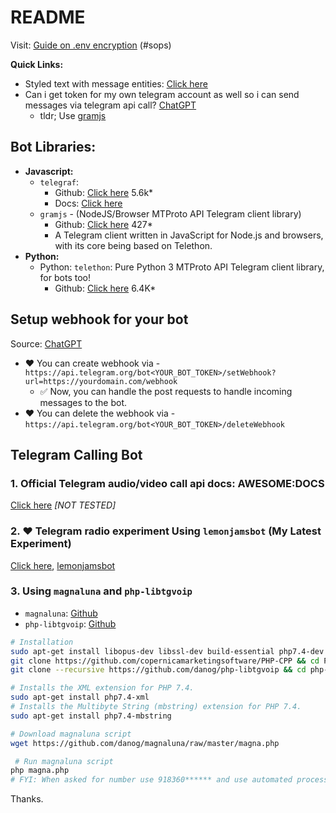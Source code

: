 # README

Visit: [Guide on .env encryption](https://github.com/sahilrajput03/devopswithkubernetes/tree/main/learn-sops#encrypting-decrypting-env-file) (#sops)

**Quick Links:**

- Styled text with message entities: [Click here](https://core.telegram.org/api/entities)
- Can i get token for my own telegram account as well so i can send messages via telegram api call? [ChatGPT](https://chatgpt.com/c/68d4e3da-0230-8328-8021-24f1d0c0fd00)
  - tldr; Use [gramjs](https://github.com/gram-js/gramjs)

## Bot Libraries:

- **Javascript:**
  - `telegraf`:
    - Github: [Click here](https://github.com/telegraf/telegraf) 5.6k\*
    - Docs: [Click here](https://telegraf.js.org/)
  - `gramjs` - (NodeJS/Browser MTProto API Telegram client library)
    - Github: [Click here](https://github.com/gram-js/gramjs) 427\*
    - A Telegram client written in JavaScript for Node.js and browsers, with its core being based on Telethon.
- **Python:**
  - Python: `telethon`: Pure Python 3 MTProto API Telegram client library, for bots too!
    - Github: [Click here](https://github.com/LonamiWebs/Telethon) 6.4K\*

## Setup webhook for your bot

Source: [ChatGPT](https://chatgpt.com/c/68d42f89-fde8-8324-8993-14b288d101e1)

- ❤️ You can create webhook via - `https://api.telegram.org/bot<YOUR_BOT_TOKEN>/setWebhook?url=https://yourdomain.com/webhook`
  - ✅ Now, you can handle the post requests to handle incoming messages to the bot.
- ❤️ You can delete the webhook via - `https://api.telegram.org/bot<YOUR_BOT_TOKEN>/deleteWebhook`

## Telegram Calling Bot

### ️1. Official Telegram audio/video call api docs: AWESOME:DOCS

[Click here](https://core.telegram.org/api/end-to-end/video-calls) _[NOT TESTED]_

### 2. ❤️ Telegram radio experiment Using `lemonjamsbot` (My Latest Experiment)

[Click here](https://github.com/sahilrajput03/lemonjamsbot), [lemonjamsbot](https://github.com/tgcallsjs/LemonJamsBot)

### 3. Using `magnaluna` and `php-libtgvoip`

- `magnaluna`: [Github](https://github.com/danog/magnaluna)
- `php-libtgvoip`: [Github](https://github.com/danog/php-libtgvoip)

```sh
# Installation
sudo apt-get install libopus-dev libssl-dev build-essential php7.4-dev php7.4
git clone https://github.com/copernicamarketingsoftware/PHP-CPP && cd PHP-CPP && make -j$(nproc) && sudo make install && cd ..
git clone --recursive https://github.com/danog/php-libtgvoip && cd php-libtgvoip && make && sudo make install

# Installs the XML extension for PHP 7.4.
sudo apt-get install php7.4-xml
# Installs the Multibyte String (mbstring) extension for PHP 7.4.
sudo apt-get install php7.4-mbstring

# Download magnaluna script
wget https://github.com/danog/magnaluna/raw/master/magna.php

 # Run magnaluna script
php magna.php
# FYI: When asked for number use 918360****** and use automated process to login instead of using the user api and api_tokens.
```

Thanks.
